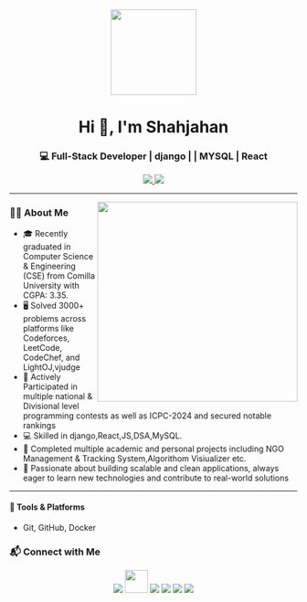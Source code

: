 <div align="center">
  <img height="150" src="https://media.giphy.com/media/M9gbBd9nbDrOTu1Mqx/giphy.gif" />
</div>

<h1 align="center">Hi 👋, I'm Shahjahan</h1>
<h3 align="center">💻 Full-Stack Developer | django | | MYSQL | React </h3>


<p align="center">
  <a href="https://www.linkedin.com/in/shah-jahan-9bb080249/" target="_blank">
    <img src="https://img.shields.io/badge/LinkedIn-0077B5?logo=linkedin&logoColor=white&style=for-the-badge" />
  </a>

  <a href="mailto:shahjahan154196@gmail.com">
    <img src="https://img.shields.io/badge/Email-shahjahan154196@gmail.com-red?style=for-the-badge&logo=gmail&logoColor=white" />
  </a>
</p>

---

<img align="right" src="https://cdn.dribbble.com/users/1708955/screenshots/4168871/programmer.gif" width="350"/>



### 👨‍🎓 About Me
- 🎓 Recently graduated in Computer Science & Engineering (CSE) from Comilla University with CGPA: 3.35.
- 🖥️ Solved 3000+ problems across platforms like Codeforces, LeetCode, CodeChef, and LightOJ,vjudge
- 🏅 Actively Participated in multiple national & Divisional level programming contests as well as ICPC-2024 and secured notable rankings
- 💻 Skilled in django,React,JS,DSA,MySQL.
- 📌 Completed multiple academic and personal projects including NGO Management & Tracking System,Algorithom Visiualizer etc.   
- 🚀 Passionate about building scalable and clean applications, always eager to learn new technologies and contribute to real-world solutions
---

#### 🔧 Tools & Platforms
- Git, GitHub, Docker



### 📬 Connect with Me

<p align="center">
  <a href="https://www.linkedin.com/in/shah-jahan-9bb080249/" target="_blank"><img src="https://img.icons8.com/color/48/000000/linkedin.png"/></a>
  <a href="https://codeforces.com/profile/Bertho_codeer" target="_blank"><img src="https://raw.githubusercontent.com/DivyanshuMaithani/CP-Logos/main/codeforces.svg" width="40"height="40"/></a>
  <a href="https://x.com/shahjahan2k16" target="_blank"><img src="https://img.icons8.com/color/48/000000/twitter.png"/></a>
  <a href="https://leetcode.com/u/Bertho_codeer/" target="_blank"><img src="https://img.icons8.com/external-tal-revivo-color-tal-revivo/24/external-level-up-your-coding-skills-and-quickly-land-a-job-logo-color-tal-revivo.png"/></a>
  <a href="https://www.facebook.com/shahjahan2k16/" target="_blank"> <img src="https://img.icons8.com/color/48/000000/facebook-new.png"/></a>
  <a href="https://medium.com/@shahjahan154196" target="_blank"><img src="https://img.icons8.com/ios-filled/50/000000/medium-logo.png"/></a>
  
</p>
  




